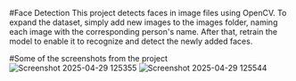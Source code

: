 #Face Detection
This project detects faces in image files using OpenCV. To expand the dataset, simply add new images to the images folder, naming each image with the corresponding person's name. After that, retrain the model to enable it to recognize and detect the newly added faces.

#Some of the screenshots from the project
![Screenshot 2025-04-29 125355](https://github.com/user-attachments/assets/1afc9ce0-45bc-4b15-8d40-64aeb0a99151)
![Screenshot 2025-04-29 125544](https://github.com/user-attachments/assets/08f1b361-14f0-4742-bdf1-1cc3279948ef)
